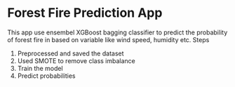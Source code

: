 # Forest Fire Prediction App
This app use ensembel XGBoost bagging classifier to predict the probability of forest fire in 
based on variable like wind speed, humidity etc. 
Steps
1. Preprocessed and saved the dataset
3. Used SMOTE to remove class imbalance
4. Train the model
5. Predict probabilities
